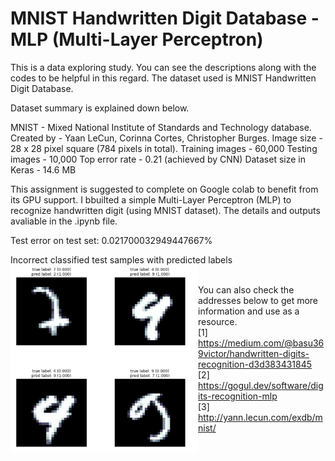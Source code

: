 #  MNIST Handwritten Digit Database - MLP (Multi-Layer Perceptron)

This is a data exploring study. You can see the descriptions along with the codes to be helpful in this regard. The dataset used is  MNIST Handwritten Digit Database.

Dataset summary is explained down below.

MNIST - Mixed National Institute of Standards and Technology database.
Created by - Yaan LeCun, Corinna Cortes, Christopher Burges.
Image size - 28 x 28 pixel square (784 pixels in total).
Training images - 60,000
Testing images - 10,000
Top error rate - 0.21 (achieved by CNN)
Dataset size in Keras - 14.6 MB

This assignment is suggested to complete on Google colab to benefit from its GPU support.
I bbuilted a simple Multi-Layer Perceptron (MLP) to recognize handwritten digit (using MNIST dataset). The details and outputs avaliable in the .ipynb file.

Test error on test set: 0.021700032949447667%

Incorrect classified test samples with predicted labels<br>
<img src="https://github.com/bakkyn/MNIST-handwritten-digit-database/blob/main/result.png" alt="Smiley face" width="300" height="300" style="float:left">

<br>You can also check the addresses below to get more information and use as a resource.
<br>[1] https://medium.com/@basu369victor/handwritten-digits-recognition-d3d383431845
<br>[2] https://gogul.dev/software/digits-recognition-mlp
<br>[3] http://yann.lecun.com/exdb/mnist/


